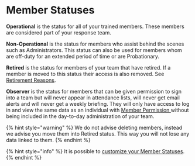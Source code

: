# Member Statuses

**Operational** is the status for all of your trained members. These members are considered part of your response team.

**Non-Operational** is the status for members who assist behind the scenes such as Administrators.  This status can also be used for members whom are off-duty for an extended period of time or are Probationary.

**Retired** is the status for members of your team that have retired. If a member is moved to this status their access is also removed. See [Retirement Reasons](retirement-reasons.md).&#x20;

**Observer** is the status for members that can be given permission to sign into a team but will never appear in attendance lists, will never get email alerts and will never get a weekly briefing.  They will only have access to log in and view the same data as an individual with [Member Permission ](../../../user-access/permissions.md)without being included in the day-to-day administration of your team.

{% hint style="warning" %}
We do not advise deleting members, instead we advise you move them into Retired status. This way you will not lose any data linked to them.
{% endhint %}

{% hint style="info" %}
It is possible to [customize your Member Statuses](customize-member-statuses.md).&#x20;
{% endhint %}
